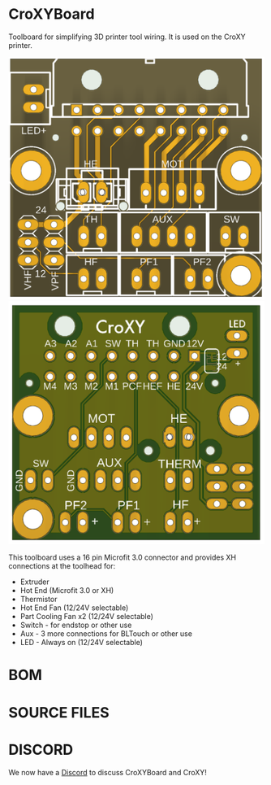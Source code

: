 # CroXYBoard
Toolboard for simplifying 3D printer tool wiring.  It is used on the CroXY printer.

![front](https://github.com/CroXY3D/CroXYBoard/blob/master/images/front.png?raw=true)
![back](https://github.com/CroXY3D/CroXYBoard/blob/master/images/back.png?raw=true)

This toolboard uses a 16 pin Microfit 3.0 connector and provides XH connections at the toolhead for:
* Extruder
* Hot End (Microfit 3.0 or XH)
* Thermistor
* Hot End Fan (12/24V selectable)
* Part Cooling Fan x2 (12/24V selectable)
* Switch - for endstop or other use
* Aux - 3 more connections for BLTouch or other use
* LED - Always on (12/24V selectable) 

# BOM  

# SOURCE FILES



# DISCORD
We now have a [Discord](https://discord.gg/ryj6wyx) to discuss CroXYBoard and CroXY!  
  


